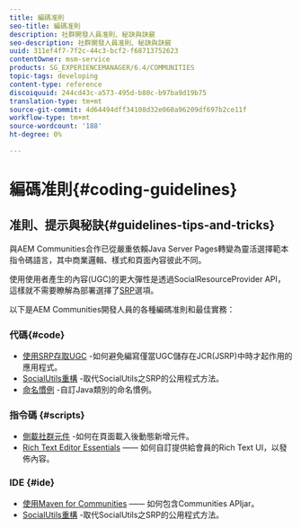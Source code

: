 ```yaml
---
title: 編碼准則
seo-title: 編碼准則
description: 社群開發人員准則、秘訣與訣竅
seo-description: 社群開發人員准則、秘訣與訣竅
uuid: 311ef4f7-7f2c-44c3-bcf2-f68713752623
contentOwner: msm-service
products: SG_EXPERIENCEMANAGER/6.4/COMMUNITIES
topic-tags: developing
content-type: reference
discoiquuid: 244cd43c-a573-495d-b80c-b97ba9d19b75
translation-type: tm+mt
source-git-commit: 4d64494dff34108d32e060a96209df697b2ce11f
workflow-type: tm+mt
source-wordcount: '188'
ht-degree: 0%

---
```



# 編碼准則{#coding-guidelines}

## 准則、提示與秘訣{#guidelines-tips-and-tricks}

與AEM Communities合作已從嚴重依賴Java Server Pages轉變為靈活選擇範本指令碼語言，其中商業邏輯、樣式和頁面內容彼此不同。

使用使用者產生的內容(UGC)的更大彈性是透過SocialResourceProvider API，這樣就不需要瞭解為部署選擇了[SRP](srp.md)選項。

以下是AEM Communities開發人員的各種編碼准則和最佳實務：

### 代碼{#code}

* [使用SRP存取UGC](accessing-ugc-with-srp.md) -如何避免編寫僅當UGC儲存在JCR(JSRP)中時才起作用的應用程式。
* [SocialUtils重構](socialutils.md) -取代SocialUtils之SRP的公用程式方法。
* [命名慣例](naming-conventions.md) -自訂Java類別的命名慣例。

### 指令碼 {#scripts}

* [側載社群元件](sideloading.md) -如何在頁面載入後動態新增元件。
* [Rich Text Editor Essentials](rte.md)  —— 如何自訂提供給會員的Rich Text UI，以發佈內容。

### IDE {#ide}

* [使用Maven for Communities](maven.md)  —— 如何包含Communities APIjar。
* [SocialUtils重構](socialutils.md) -取代SocialUtils之SRP的公用程式方法。

